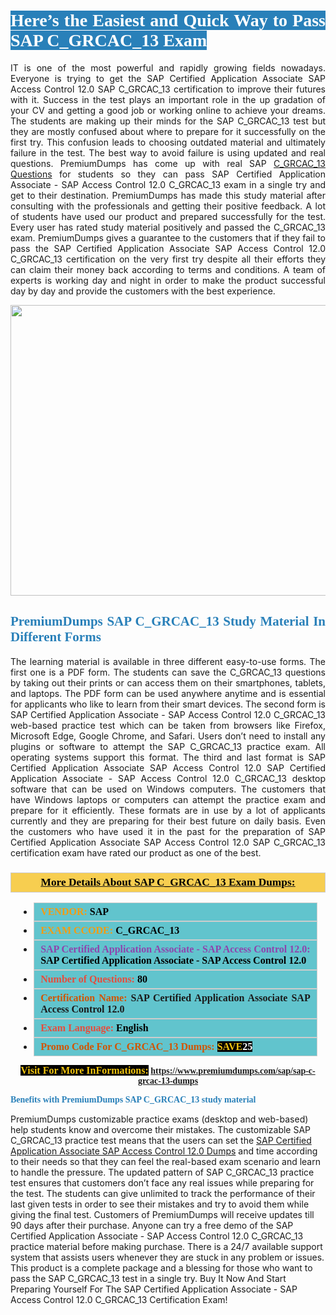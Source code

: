 <h1 style="text-align: justify;"><span style="color:#ffffff;"><span style="font-family:Georgia,serif;"><strong><span style="background-color:#2980b9;">Here’s the Easiest and Quick Way to Pass SAP C_GRCAC_13 Exam</span></strong></span></span></h1>

<p style="text-align: justify;">IT is one of the most powerful and rapidly growing fields nowadays. Everyone is trying to get the SAP Certified Application Associate SAP Access Control 12.0 SAP C_GRCAC_13 certification to improve their futures with it. Success in the test plays an important role in the up gradation of your CV and getting a good job or working online to achieve your dreams. The students are making up their minds for the SAP C_GRCAC_13 test but they are mostly confused about where to prepare for it successfully on the first try. This confusion leads to choosing outdated material and ultimately failure in the test. The best way to avoid failure is using updated and real questions. PremiumDumps has come up with real SAP <a href="https://www.premiumdumps.com/sap/sap-c-grcac-13-dumps">C_GRCAC_13 Questions</a> for students so they can pass SAP Certified Application Associate - SAP Access Control 12.0 C_GRCAC_13 exam in a single try and get to their destination. PremiumDumps has made this study material after consulting with the professionals and getting their positive feedback. A lot of students have used our product and prepared successfully for the test. Every user has rated study material positively and passed the C_GRCAC_13 exam. PremiumDumps gives a guarantee to the customers that if they fail to pass the SAP Certified Application Associate SAP Access Control 12.0 C_GRCAC_13 certification on the very first try despite all their efforts they can claim their money back according to terms and conditions. A team of experts is working day and night in order to make the product successful day by day and provide the customers with the best experience.</p>

<p style="text-align: center;"><a href="https://www.premiumdumps.com/sap/sap-c-grcac-13-dumps"><img alt="" src="https://i.imgur.com/KJGzbJ2.jpeg" style="width: 700px; height: 465px;" /></a></p>

<h2 style="text-align: justify;"><span style="color:#2980b9;"><span style="font-family:Georgia,serif;"><strong>PremiumDumps SAP C_GRCAC_13 Study Material In Different Forms</strong></span></span></h2>

<p style="text-align: justify;">The learning material is available in three different easy-to-use forms. The first one is a PDF form. The students can save the C_GRCAC_13 questions by taking out their prints or can access them on their smartphones, tablets, and laptops. The PDF form can be used anywhere anytime and is essential for applicants who like to learn from their smart devices. The second form is SAP Certified Application Associate - SAP Access Control 12.0 C_GRCAC_13 web-based practice test which can be taken from browsers like Firefox, Microsoft Edge, Google Chrome, and Safari. Users don’t need to install any plugins or software to attempt the SAP C_GRCAC_13 practice exam. All operating systems support this format. The third and last format is SAP Certified Application Associate SAP Access Control 12.0 SAP Certified Application Associate - SAP Access Control 12.0 C_GRCAC_13 desktop software that can be used on Windows computers. The customers that have Windows laptops or computers can attempt the practice exam and prepare for it efficiently. These formats are in use by a lot of applicants currently and they are preparing for their best future on daily basis. Even the customers who have used it in the past for the preparation of SAP Certified Application Associate SAP Access Control 12.0 SAP C_GRCAC_13 certification exam have rated our product as one of the best.</p>

<h3 style="background: #f7ce50; border: 1px solid rgb(204, 204, 204); padding: 5px 10px; text-align: center;"><span style="font-family:Georgia,serif;"><u><u><span style="color:#000000;"><span style="font-size:11pt"><span style="line-height:normal"><b><span style="font-size:13.0pt"><span cambria="">More Details About SAP C_GRCAC_13 Exam Dumps:</span></span></b></span></span></span></u></u></span></h3>

<ul>
	<li style="margin:0cm 10pt">
	<div style="background:#61c4cd; border: 1px solid rgb(204, 204, 204); padding: 5px 10px; text-align: justify;"><span style="font-family:Georgia,serif;"><span style="font-size:11pt"><span style="line-height:normal"><b><span style="font-size:12.0pt"><span new="" roman="" times=""><span style="color:#f39c12;">VENDOR:</span> <span style="color:#000000;">SAP</span></span></span></b></span></span></span></div>
	</li>
	<li style="margin:0cm 10pt">
	<div style="background: #61c4cd; border: 1px solid rgb(204, 204, 204); padding: 5px 10px; text-align: justify;"><span style="font-family:Georgia,serif;"><span style="font-size:11pt"><span style="line-height:normal"><b><span style="font-size:12.0pt"><span new="" roman="" times=""><span style="color:#f39c12;">EXAM CCODE:</span> <span style="color:#000000;">C_GRCAC_13</span></span></span></b></span></span></span></div>
	</li>
	<li style="margin:0cm 10pt">
	<div style="background: #61c4cd; border: 1px solid rgb(204, 204, 204); padding: 5px 10px; text-align: justify;"><span style="font-family:Georgia,serif;"><span style="font-size:11pt"><span style="line-height:normal"><b><span style="font-size:12.0pt"><span new="" roman="" times=""><span style="color:#8e44ad;">SAP Certified Application Associate - SAP Access Control 12.0:</span> <span style="color:#000000;">SAP Certified Application Associate - SAP Access Control 12.0</span></span></span></b></span></span></span></div>
	</li>
	<li style="margin:0cm 10pt">
	<div style="background: #61c4cd; border: 1px solid rgb(204, 204, 204); padding: 5px 10px;"><span style="font-family:Georgia,serif;"><span style="font-size:11pt"><span style="line-height:normal"><b><span style="font-size:12.0pt"><span new="" roman="" times=""><span style="color:#e74c3c;">Number of Questions:</span><span style="color:#000000;"><span style="color:#f1c40f;"> </span>80</span></span></span></b></span></span></span></div>
	</li>
	<li style="margin:0cm 10pt">
	<div style="background: #61c4cd; border: 1px solid rgb(204, 204, 204); padding: 5px 10px; text-align: justify;"><span style="font-family:Georgia,serif;"><span style="font-size:11pt"><span style="line-height:normal"><b><span style="font-size:12.0pt"><span new="" roman="" times=""><span style="color:#d35400;">Certification Name:</span> SAP Certified Application Associate SAP Access Control 12.0</span></span></b></span></span></span></div>
	</li>
	<li style="margin:0cm 10pt">
	<div style="background: #61c4cd; border: 1px solid rgb(204, 204, 204); padding: 5px 10px; text-align: justify;"><span style="font-family:Georgia,serif;"><span style="font-size:11pt"><span style="line-height:normal"><b><span style="font-size:12.0pt"><span new="" roman="" times=""><span style="color:#e74c3c;">Exam Language:</span> <span style="color:#000000;">English</span></span></span></b></span></span></span></div>
	</li>
	<li style="margin:0cm 10pt">
	<div style="background: #61c4cd; border: 1px solid rgb(204, 204, 204); padding: 5px 10px;"><span style="font-family:Georgia,serif;"><span style="font-size:11pt"><span style="line-height:normal"><b><span style="font-size:12.0pt"><span new="" roman="" times=""><span style="color:#d35400;">Promo Code For C_GRCAC_13 Dumps:</span><span style="color:#f1c40f;"> <span style="background-color:#000000;">SAVE</span></span><span style="color:#ffffff;"><span style="background-color:#000000;">25</span></span></span></span></b></span></span></span></div>
	</li>
</ul>

<p style="text-align: center;"><span style="font-family:Georgia,serif;"><strong><span style="font-size:16px;"><span style="color:#f1c40f;"><span style="background-color:#000000;">Visit For More InFormations:</span></span></span> <a href="https://www.premiumdumps.com/sap/sap-c-grcac-13-dumps">https://www.premiumdumps.com/sap/sap-c-grcac-13-dumps</a></strong></span></p>

<p><span style="color:#2980b9;"><span style="font-family:Georgia,serif;"><strong><strong><strong>Benefits with PremiumDumps SAP C_GRCAC_13 study material</strong></strong></strong></span></span></p>

<p>PremiumDumps customizable practice exams (desktop and web-based) help students know and overcome their mistakes. The customizable SAP C_GRCAC_13 practice test means that the users can set the <a href="https://www.premiumdumps.com/sap/sap-certified-application-associate-exam-dumps">SAP Certified Application Associate SAP Access Control 12.0 Dumps</a> and time according to their needs so that they can feel the real-based exam scenario and learn to handle the pressure. The updated pattern of SAP C_GRCAC_13 practice test ensures that customers don’t face any real issues while preparing for the test. The students can give unlimited to track the performance of their last given tests in order to see their mistakes and try to avoid them while giving the final test. Customers of PremiumDumps will receive updates till 90 days after their purchase. Anyone can try a free demo of the SAP Certified Application Associate - SAP Access Control 12.0 C_GRCAC_13 practice material before making purchase. There is a 24/7 available support system that assists users whenever they are stuck in any problem or issues. This product is a complete package and a blessing for those who want to pass the SAP C_GRCAC_13 test in a single try. Buy It Now And Start Preparing Yourself For The SAP Certified Application Associate - SAP Access Control 12.0 C_GRCAC_13 Certification Exam!</p>
